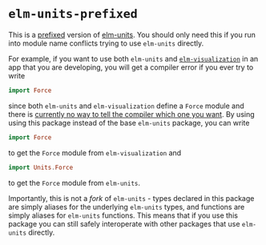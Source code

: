 # `elm-units-prefixed`

This is a [prefixed](https://github.com/pd-andy/elm-package-prefixer) version of
[elm-units](https://package.elm-lang.org/packages/ianmackenzie/elm-units/latest/).
You should only need this if you run into module name conflicts trying to use
`elm-units` directly.

For example, if you want to use both `elm-units` and [`elm-visualization`](https://package.elm-lang.org/packages/gampleman/elm-visualization/latest/)
in an app that you are developing, you will get a compiler error if you ever try
to write

```elm
import Force
```

since both `elm-units` and `elm-visualization` define a `Force` module and
there is [currently no way to tell the compiler which one you want](https://github.com/elm/compiler/issues/1625).
By using using this package instead of the base `elm-units` package, you can
write

```elm
import Force
```

to get the `Force` module from `elm-visualization` and

```elm
import Units.Force
```

to get the `Force` module from `elm-units`.

Importantly, this is not a _fork_ of `elm-units` - types declared in this
package are simply aliases for the underlying `elm-units` types, and functions
are simply aliases for `elm-units` functions. This means that if you use this
package you can still safely interoperate with other packages that use
`elm-units` directly.
